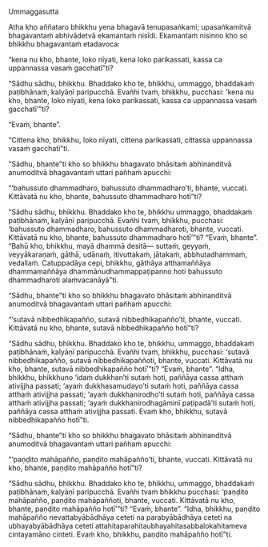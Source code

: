 Ummaggasutta

Atha kho aññataro bhikkhu yena bhagavā tenupasaṅkami; upasaṅkamitvā bhagavantaṁ abhivādetvā ekamantaṁ nisīdi. Ekamantaṁ nisinno kho so bhikkhu bhagavantaṁ etadavoca:

“kena nu kho, bhante, loko nīyati, kena loko parikassati, kassa ca uppannassa vasaṁ gacchatī”ti?

“Sādhu sādhu, bhikkhu. Bhaddako kho te, bhikkhu, ummaggo, bhaddakaṁ paṭibhānaṁ, kalyāṇī paripucchā. Evañhi tvaṁ, bhikkhu, pucchasi: ‘kena nu kho, bhante, loko nīyati, kena loko parikassati, kassa ca uppannassa vasaṁ gacchatī’”ti?

“Evaṁ, bhante”.

“Cittena kho, bhikkhu, loko nīyati, cittena parikassati, cittassa uppannassa vasaṁ gacchatī”ti.

“Sādhu, bhante”ti kho so bhikkhu bhagavato bhāsitaṁ abhinanditvā anumoditvā bhagavantaṁ uttari pañhaṁ apucchi:

“‘bahussuto dhammadharo, bahussuto dhammadharo’ti, bhante, vuccati. Kittāvatā nu kho, bhante, bahussuto dhammadharo hotī”ti?

“Sādhu sādhu, bhikkhu. Bhaddako kho te, bhikkhu ummaggo, bhaddakaṁ paṭibhānaṁ, kalyāṇī paripucchā. Evañhi tvaṁ, bhikkhu, pucchasi: ‘bahussuto dhammadharo, bahussuto dhammadharoti, bhante, vuccati. Kittāvatā nu kho, bhante, bahussuto dhammadharo hotī’”ti? “Evaṁ, bhante”. “Bahū kho, bhikkhu, mayā dhammā desitā— suttaṁ, geyyaṁ, veyyākaraṇaṁ, gāthā, udānaṁ, itivuttakaṁ, jātakaṁ, abbhutadhammaṁ, vedallaṁ. Catuppadāya cepi, bhikkhu, gāthāya atthamaññāya dhammamaññāya dhammānudhammappaṭipanno hoti bahussuto dhammadharoti alaṁvacanāyā”ti.

“Sādhu, bhante”ti kho so bhikkhu bhagavato bhāsitaṁ abhinanditvā anumoditvā bhagavantaṁ uttari pañhaṁ apucchi:

“‘sutavā nibbedhikapañño, sutavā nibbedhikapañño’ti, bhante, vuccati. Kittāvatā nu kho, bhante, sutavā nibbedhikapañño hotī”ti?

“Sādhu sādhu, bhikkhu. Bhaddako kho te, bhikkhu, ummaggo, bhaddakaṁ paṭibhānaṁ, kalyāṇī paripucchā. Evañhi tvaṁ, bhikkhu, pucchasi: ‘sutavā nibbedhikapañño, sutavā nibbedhikapaññoti, bhante, vuccati. Kittāvatā nu kho, bhante, sutavā nibbedhikapañño hotī’”ti? “Evaṁ, bhante”. “Idha, bhikkhu, bhikkhuno ‘idaṁ dukkhan’ti sutaṁ hoti, paññāya cassa atthaṁ ativijjha passati; ‘ayaṁ dukkhasamudayo’ti sutaṁ hoti, paññāya cassa atthaṁ ativijjha passati; ‘ayaṁ dukkhanirodho’ti sutaṁ hoti, paññāya cassa atthaṁ ativijjha passati; ‘ayaṁ dukkhanirodhagāminī paṭipadā’ti sutaṁ hoti, paññāya cassa atthaṁ ativijjha passati. Evaṁ kho, bhikkhu, sutavā nibbedhikapañño hotī”ti.

“Sādhu, bhante”ti kho so bhikkhu bhagavato bhāsitaṁ abhinanditvā anumoditvā bhagavantaṁ uttari pañhaṁ apucchi:

“‘paṇḍito mahāpañño, paṇḍito mahāpañño’ti, bhante, vuccati. Kittāvatā nu kho, bhante, paṇḍito mahāpañño hotī”ti?

“Sādhu sādhu, bhikkhu. Bhaddako kho te, bhikkhu, ummaggo, bhaddakaṁ paṭibhānaṁ, kalyāṇī paripucchā. Evañhi tvaṁ bhikkhu pucchasi: ‘paṇḍito mahāpañño, paṇḍito mahāpaññoti, bhante, vuccati. Kittāvatā nu kho, bhante, paṇḍito mahāpañño hotī’”ti? “Evaṁ, bhante”. “Idha, bhikkhu, paṇḍito mahāpañño nevattabyābādhāya ceteti na parabyābādhāya ceteti na ubhayabyābādhāya ceteti attahitaparahitaubhayahitasabbalokahitameva cintayamāno cinteti. Evaṁ kho, bhikkhu, paṇḍito mahāpañño hotī”ti.